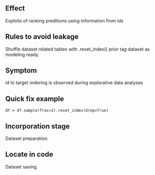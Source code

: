 ## Effect
Exploits of ranking preditions using information from ids
## Rules to avoid leakage
Shuffle dataset related tables with .reset_index() prior tag dataset as modeling ready.
## Symptom
id to target ordering is observed during explorative data analyses
## Quick fix example
```python3
df = df.sample(frac=1).reset_index(drop=True)
```
## Incorporation stage
Dataset preparation.
## Locate in code 
Dataset saving.

